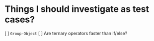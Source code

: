 # Things I should investigate as test cases?

[ ] `Group-Object`
[ ] Are ternary operators faster than if/else?
